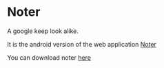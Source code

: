 # Noter
A google keep look alike.

It is the android version of the web application [Noter](https://github.com/DivyanshFalodiya/noter-web)

You can download noter [here](https://i.diawi.com/N9m3eH)
